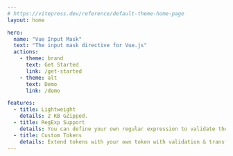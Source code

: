```yaml
---
# https://vitepress.dev/reference/default-theme-home-page
layout: home

hero:
  name: "Vue Input Mask"
  text: "The input mask directive for Vue.js"
  actions:
    - theme: brand
      text: Get Started
      link: /get-started
    - theme: alt
      text: Demo
      link: /demo

features:
  - title: Lightweight
    details: 2 KB GZipped.
  - title: RegExp Support
    details: You can define your own regular expression to validate the input.
  - title: Custom Tokens
    details: Extend tokens with your own token with validation & transformation.  
---
```

